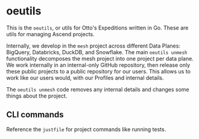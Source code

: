 # oeutils

This is the `oeutils`, or utils for Otto's Expeditions written in Go. These are utils for managing Ascend projects.

Internally, we develop in the `mesh` project across different Data Planes: BigQuery, Databricks, DuckDB, and Snowflake. The main `oeutils unmesh` functionality decomposes the mesh project into one project per data plane. We work internally in an internal-only GitHub repository, then release only these public projects to a public repository for our users. This allows us to work like our users would, with our Profiles and internal details.

The `oeutils unmesh` code removes any internal details and changes some things about the project.

## CLI commands

Reference the `justfile` for project commands like running tests.

